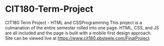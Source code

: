 # CIT180-Term-Project
CIT180 Term Project - HTML and CSSProgramming
This project is a culmanation of the entire semester rolled into one page. HTML, CSS, and JS are all included and the page is built with a mobile first design approach. 
Site can be viewed live at https://www.cit180.pbsteele.com/FinalProject 

